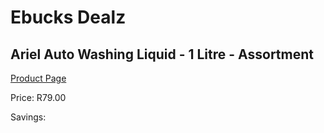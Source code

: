 
# Ebucks Dealz
## Ariel Auto Washing Liquid - 1 Litre - Assortment
[Product Page](https://www.ebucks.com/web/shop/productSelected.do?prodId=1018646609&catId=908586136)

Price: R79.00

Savings: 


	